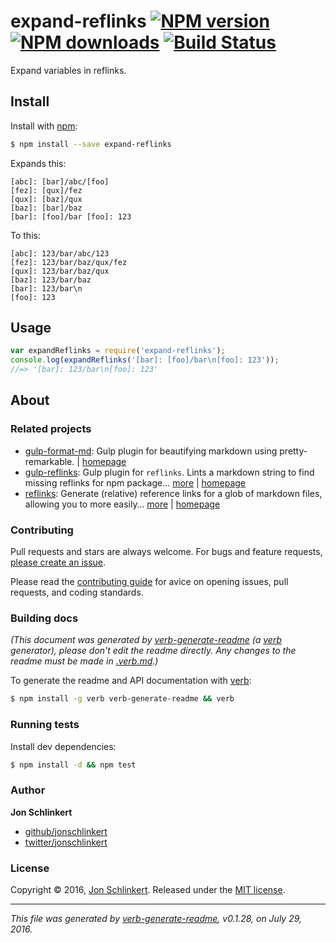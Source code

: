 # expand-reflinks [![NPM version](https://img.shields.io/npm/v/expand-reflinks.svg?style=flat)](https://www.npmjs.com/package/expand-reflinks) [![NPM downloads](https://img.shields.io/npm/dm/expand-reflinks.svg?style=flat)](https://npmjs.org/package/expand-reflinks) [![Build Status](https://img.shields.io/travis/jonschlinkert/expand-reflinks.svg?style=flat)](https://travis-ci.org/jonschlinkert/expand-reflinks)

Expand variables in reflinks.

## Install

Install with [npm](https://www.npmjs.com/):

```sh
$ npm install --save expand-reflinks
```

Expands this:

```
[abc]: [bar]/abc/[foo]
[fez]: [qux]/fez
[qux]: [baz]/qux
[baz]: [bar]/baz
[bar]: [foo]/bar [foo]: 123
```

To this:

```
[abc]: 123/bar/abc/123
[fez]: 123/bar/baz/qux/fez
[qux]: 123/bar/baz/qux
[baz]: 123/bar/baz
[bar]: 123/bar\n
[foo]: 123
```

## Usage

```js
var expandReflinks = require('expand-reflinks');
console.log(expandReflinks('[bar]: [foo]/bar\n[foo]: 123'));
//=> '[bar]: 123/bar\n[foo]: 123'
```

## About

### Related projects

* [gulp-format-md](https://www.npmjs.com/package/gulp-format-md): Gulp plugin for beautifying markdown using pretty-remarkable. | [homepage](https://github.com/jonschlinkert/gulp-format-md "Gulp plugin for beautifying markdown using pretty-remarkable.")
* [gulp-reflinks](https://www.npmjs.com/package/gulp-reflinks): Gulp plugin for `reflinks`. Lints a markdown string to find missing reflinks for npm package… [more](https://github.com/jonschlinkert/gulp-reflinks) | [homepage](https://github.com/jonschlinkert/gulp-reflinks "Gulp plugin for `reflinks`. Lints a markdown string to find missing reflinks for npm package names, resolves the homepage or repository url from npm, and appends a valid reflink to the document.")
* [reflinks](https://www.npmjs.com/package/reflinks): Generate (relative) reference links for a glob of markdown files, allowing you to more easily… [more](https://github.com/jonschlinkert/reflinks) | [homepage](https://github.com/jonschlinkert/reflinks "Generate (relative) reference links for a glob of markdown files, allowing you to more easily create references from one file to another.")

### Contributing

Pull requests and stars are always welcome. For bugs and feature requests, [please create an issue](../../issues/new).

Please read the [contributing guide](contributing.md) for avice on opening issues, pull requests, and coding standards.

### Building docs

_(This document was generated by [verb-generate-readme](https://github.com/verbose/verb-generate-readme) (a [verb](https://github.com/verbose/verb) generator), please don't edit the readme directly. Any changes to the readme must be made in [.verb.md](.verb.md).)_

To generate the readme and API documentation with [verb](https://github.com/verbose/verb):

```sh
$ npm install -g verb verb-generate-readme && verb
```

### Running tests

Install dev dependencies:

```sh
$ npm install -d && npm test
```

### Author

**Jon Schlinkert**

* [github/jonschlinkert](https://github.com/jonschlinkert)
* [twitter/jonschlinkert](http://twitter.com/jonschlinkert)

### License

Copyright © 2016, [Jon Schlinkert](https://github.com/jonschlinkert).
Released under the [MIT license](https://github.com/jonschlinkert/expand-reflinks/blob/master/LICENSE).

***

_This file was generated by [verb-generate-readme](https://github.com/verbose/verb-generate-readme), v0.1.28, on July 29, 2016._